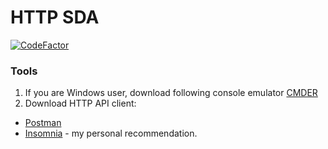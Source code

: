 # HTTP SDA

[![CodeFactor](https://www.codefactor.io/repository/github/towczare/http-sda/badge)](https://www.codefactor.io/repository/github/towczare/http-sda)

### Tools

1. If you are Windows user, download following console emulator [CMDER](https://cmder.net/)
2. Download HTTP API client:
* [Postman](https://www.getpostman.com/)
* [Insomnia](https://insomnia.rest/) - my personal recommendation.


